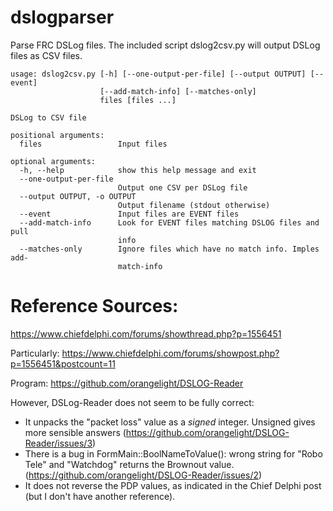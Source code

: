 # dslogparser
Parse FRC DSLog files. The included script dslog2csv.py will output DSLog files as CSV files.

```
usage: dslog2csv.py [-h] [--one-output-per-file] [--output OUTPUT] [--event]
                    [--add-match-info] [--matches-only]
                    files [files ...]

DSLog to CSV file

positional arguments:
  files                 Input files

optional arguments:
  -h, --help            show this help message and exit
  --one-output-per-file
                        Output one CSV per DSLog file
  --output OUTPUT, -o OUTPUT
                        Output filename (stdout otherwise)
  --event               Input files are EVENT files
  --add-match-info      Look for EVENT files matching DSLOG files and pull
                        info
  --matches-only        Ignore files which have no match info. Imples add-
                        match-info
```

# Reference Sources:
  https://www.chiefdelphi.com/forums/showthread.php?p=1556451

Particularly:
  https://www.chiefdelphi.com/forums/showpost.php?p=1556451&postcount=11
  
Program: https://github.com/orangelight/DSLOG-Reader

However, DSLog-Reader does not seem to be fully correct:
* It unpacks the "packet loss" value as a *signed* integer. Unsigned gives more sensible answers (https://github.com/orangelight/DSLOG-Reader/issues/3)
* There is a bug in FormMain::BoolNameToValue(): wrong string for "Robo Tele" and "Watchdog" returns the Brownout value. (https://github.com/orangelight/DSLOG-Reader/issues/2)
* It does not reverse the PDP values, as indicated in the Chief Delphi post (but I don't have another reference).
